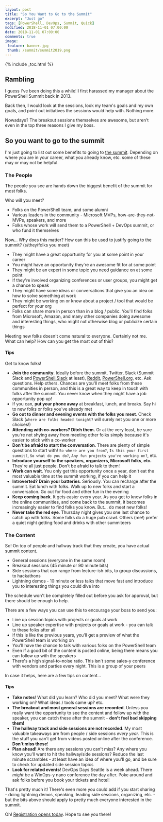 ```yaml
---
layout: post
title: "So You Want to Go to the Summit"
excerpt: "Just go"
tags: [PowerShell, DevOps, Summit, Quick]
modified: 2018-11-01 07:00:00
date: 2018-11-01 07:00:00
comments: true
image:
 feature: banner.jpg
 thumb: /summit/summit2019.png
---
```

{% include _toc.html %}

## Rambling

I guess I've been doing this a while!  I first harassed my manager about the PowerShell Summit back in 2013.

Back then, I would look at the sessions, look my team's goals and my own goals, and point out initiatives the sessions would help with.  Nothing more.

Nowadays?  The breakout sessions themselves are awesome, but aren't even in the top three reasons I give my boss.

## So you want to go to the summit

I'm just going to list out some benefits to going to [the summit](https://powershell.org/summit/).  Depending on where you are in your career, what you already know, etc. some of these may or may not be helpful.

### The People

The people you see are hands down the biggest benefit of the summit for most folks.

Who will you meet?

* Folks on the PowerShell team, and some alumni
* Various leaders in the community - Microsoft MVPs, how-are-they-not-MVPs, speakers, and more
* Folks whose work will send them to a PowerShell + DevOps summit, or who fund it themselves

Now... Why does this matter?  How can this be used to justify going to the summit?  (s/they/folks you meet)

* They might have a great opportunity for you at some point in your career
* You might have an opportunity they're an awesome fit for at some point
* They might be an expert in some topic you need guidance on at some point
* If they're involved organizing conferences or user groups, you might get a chance to speak
* They might have some ideas or conversations that give you an idea on how to solve something at work
* They might be working on or know about a project / tool that would be perfect for your org
* Folks can share more in person than in a blog / public.  You'll find folks from Microsoft, Amazon, and many other companies doing awesome and interesting things, who might not otherwise blog or publicize certain things

Meeting new folks doesn't come natural to everyone.  Certainly not me.  What can help?  How can you get the most out of this?

#### Tips

Get to know folks!

* **Join the community**.  Ideally before the summit.  Twitter, Slack (Summit Slack and [PowerShell Slack](https://bit.ly/psslack) at least), [Reddit](https://reddit.com/r/powershell), [PowerShell.org](https://powershell.org/), etc.  Ask questions.  Help others.  Chances are you'll meet folks from these communities in person, and this is a great way to keep in touch with folks after the summit.  You never know when they might have a job opportunity pop up!
* If you can, **put your phone away** at breakfast, lunch, and breaks.  Say hi to new folks or folks you've already met
* **Go out to dinner and evening events with the folks you meet**.  Check Slack (`where are folks headed tonight?` will surely net you one or more choices!)
* **Attending with co-workers?  Ditch them.**  Or at the very least, be sure you're not shying away from meeting other folks simply because it's easier to stick with a co-worker
* **Don't be afraid to start the conversation**.  There are plenty of simple questions to start with!  `So where are you from?`, `Is this your first summit?`, `So what do you do?`, `Any fun projects you're working on?`, etc.
* **Introduce yourself to the speakers, organizers, Microsoft folks, etc.**  They're all just people.  Don't be afraid to talk to them!
* **Work can wait**.  You only get this opportunity once a year, don't eat the most valuable time at the summit working, if you can help it
* **Introverted?  Drain your batteries**.  Seriously.  You can recharge after the summit.  Eat lunch with folks.  Walk up to new folks and start a conversation.  Go out for food and other fun in the evening
* **Keep coming back**.  It gets easier every year.  As you get to know folks in the online communities, and come back to the summit, it becomes increasingly easier to find folks you know.  But... do meet new folks!
* **Never take the red eye**.  Thursday night gives you one last chance to catch up with folks.  Some folks do a huge pub crawl.  Others (me!) prefer a quiet night getting food and drinks with other summiteers

### The Content

So!  On top of people and hallway track that they create, you have actual summit content.

* General sessions (everyone in the same room)
* Breakout sessions (45 minute or 90 minute bits)
* Side sessions that can range from lecture-ish bits, to group discussions, to hackathons
* Lightning demos - 10 minute or less talks that move fast and introduce you to interesting things you could dive into

The schedule won't be completely filled out before you ask for approval, but there should be enough to help.

There are a few ways you can use this to encourage your boss to send you:

* Line up session topics with projects or goals at work
* Line up speaker expertise with projects or goals at work - you can talk to these folks after all
* If this is like the previous years, you'll get a preview of what the PowerShell team is working on
* You'll have the chance to talk with various folks on the PowerShell team
* Even if a good bit of the content is posted online, being there means you can follow up with the speakers
* There's a high signal-to-noise ratio.  This isn't some sales-y conference with vendors and parties every night.  This is a group of your peers

In case it helps, here are a few tips on content...

#### Tips

* **Take notes**!  What did you learn?  Who did you meet?  What were they working on?  What ideas / tools came up?  etc.
* **The breakout and most general sessions are recorded**.  Unless you really want the opportunity to see the content and follow up with the speaker, you can catch these after the summit - **don't feel bad skipping them!**
* **The hallway track and side sessions are not recorded**.  My most valuable takeaways are from people / side sessions _every year_.  This is the stuff you can't get from videos posted online after the conference.  **Don't miss these**!
* **Plan ahead**!  Are there any sessions you can't miss?  Any where you know you'll want to hit the hallway/side sessions?  Reduce the last minute scrambles - at least have an idea of where you'll go, and be sure to check for updated side session topics
* **Look for related events**!  DevOps Days Seattle is a week ahead.  There _might_ be a WinOps-y nano conference the day after.  Poke around and ask folks before you book your tickets and hotel!

That's pretty much it!  There's even more you could add if you start sharing - doing lightning demos, speaking, leading side sessions, organizing, etc. - but the bits above should apply to pretty much everyone interested in the summit.

Oh!  [Registration opens today](https://www.eventbrite.com/e/powershell-devops-global-summit-2019-registration-45182308501).  Hope to see you there!
